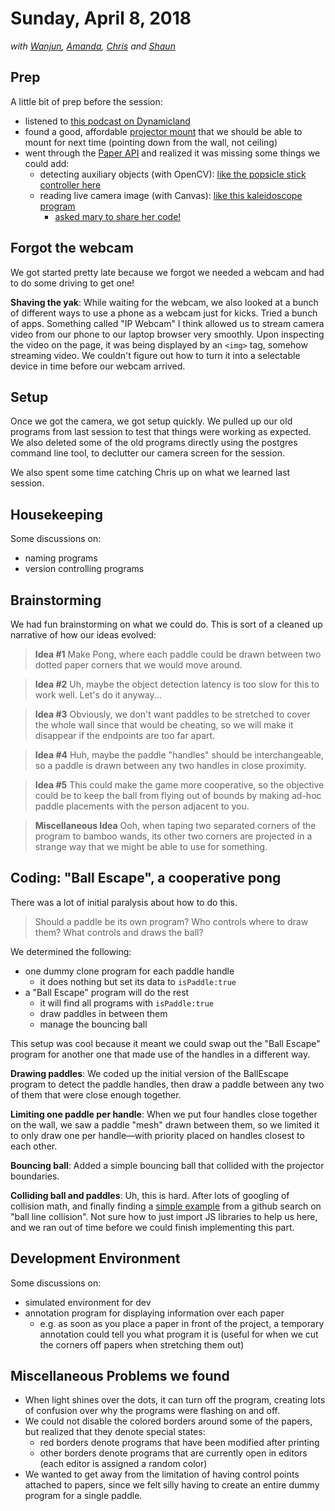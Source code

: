 # Sunday, April 8, 2018

_with [Wanjun], [Amanda], [Chris] and [Shaun]_

[wanjun]: https://twitter.com/wanjun
[amanda]: https://twitter.com/pandafulmanda
[chris]: https://twitter.com/oakmac1
[shaun]: https://twitter.com/shaunlebron

## Prep

A little bit of prep before the session:

* listened to [this podcast on Dynamicland](https://www.stitcher.com/podcast/ahmed-best/the-afrofuturist-podcast/e/53538464)
* found a good, affordable [projector mount](https://www.amazon.com/dp/B01013QA86/ref=cm_sw_r_cp_ep_dp_GcyYAbX7SEC2F) that we should be able to mount for next time (pointing down from the wall, not ceiling)
* went through the [Paper API](https://paperprograms.org/api.html) and realized it was missing some things we could add:
  * detecting auxiliary objects (with OpenCV): [like the popsicle stick controller here](https://youtu.be/zBzxyUkKo_s?t=42s)
  * reading live camera image (with Canvas): [like this kaleidoscope program](https://youtu.be/cl6FvPFF9CI?t=15s)
    * [asked mary to share her code!](https://twitter.com/shaunlebron/status/983026485530382337)

## Forgot the webcam

We got started pretty late because we forgot we needed a webcam and had to do
some driving to get one!

**Shaving the yak**: While waiting for the webcam, we also looked at a bunch
of different ways to use a phone as a webcam just for kicks. Tried a bunch of
apps. Something called "IP Webcam" I think allowed us to stream camera video
from our phone to our laptop browser very smoothly. Upon inspecting the video
on the page, it was being displayed by an `<img>` tag, somehow streaming
video. We couldn't figure out how to turn it into a selectable device in time
before our webcam arrived.

## Setup

Once we got the camera, we got setup quickly. We pulled up our old programs
from last session to test that things were working as expected. We also
deleted some of the old programs directly using the postgres command line
tool, to declutter our camera screen for the session.

We also spent some time catching Chris up on what we learned last session.

## Housekeeping

Some discussions on:

* naming programs
* version controlling programs

## Brainstorming

We had fun brainstorming on what we could do. This is sort of a cleaned up
narrative of how our ideas evolved:

> **Idea #1** Make Pong, where each paddle could be drawn between two dotted
> paper corners that we would move around.

> **Idea #2** Uh, maybe the object detection latency is too slow for this to
> work well. Let's do it anyway...

> **Idea #3** Obviously, we don't want paddles to be stretched to cover the
> whole wall since that would be cheating, so we will make it disappear if
> the endpoints are too far apart.

> **Idea #4** Huh, maybe the paddle "handles" should be interchangeable, so
> a paddle is drawn between any two handles in close proximity.

> **Idea #5** This could make the game more cooperative, so the objective could
> be to keep the ball from flying out of bounds by making ad-hoc paddle placements
> with the person adjacent to you.

> **Miscellaneous Idea** Ooh, when taping two separated corners of the program to bamboo
> wands, its other two corners are projected in a strange way that we might be
> able to use for something.

## Coding: "Ball Escape", a cooperative pong

There was a lot of initial paralysis about how to do this.

> Should a paddle be its own program? Who controls where to draw them? What controls and draws the ball?

We determined the following:

* one dummy clone program for each paddle handle
  * it does nothing but set its data to `isPaddle:true`
* a "Ball Escape" program will do the rest
  * it will find all programs with `isPaddle:true`
  * draw paddles in between them
  * manage the bouncing ball

This setup was cool because it meant we could swap out the "Ball Escape"
program for another one that made use of the handles in a different way.

**Drawing paddles**: We coded up the initial version of the BallEscape program
to detect the paddle handles, then draw a paddle between any two of them that
were close enough together.

**Limiting one paddle per handle**: When we put four handles close together
on the wall, we saw a paddle "mesh" drawn between them, so we limited it to
only draw one per handle—with priority placed on handles closest to each
other.

**Bouncing ball**: Added a simple bouncing ball that collided with the
projector boundaries.

**Colliding ball and paddles**: Uh, this is hard. After lots of googling
of collision math, and finally finding a [simple example](https://github.com/Soonsil/pyBallPhysics/blob/master/src/physics/collision.py)
from a github search on "ball line collision". Not sure how to just import JS
libraries to help us here, and we ran out of time before we could finish
implementing this part.

## Development Environment

Some discussions on:

* simulated environment for dev
* annotation program for displaying information over each paper
  * e.g. as soon as you place a paper in front of the project, a temporary annotation could tell you what program it is (useful for when we cut the corners off papers when stretching them out)

## Miscellaneous Problems we found

* When light shines over the dots, it can turn off the program, creating lots of confusion over why the programs were flashing on and off.
* We could not disable the colored borders around some of the papers, but realized that they denote special states:
  * red borders denote programs that have been modified after printing
  * other borders denote programs that are currently open in editors (each editor is assigned a random color)
* We wanted to get away from the limitation of having control points attached to papers, since we felt silly having to create an entire dummy program for a single paddle.

